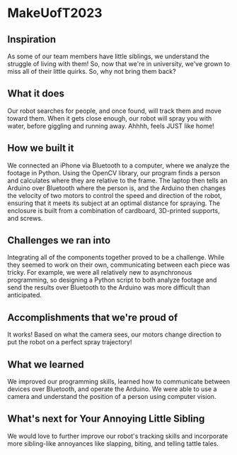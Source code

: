 # MakeUofT2023

## Inspiration
As some of our team members have little siblings, we understand the struggle of living with them! So, now that we're in university, we've grown to miss all of their little quirks. So, why not bring them back?

## What it does
Our robot searches for people, and once found, will track them and move toward them. When it gets close enough, our robot will spray you with water, before giggling and running away. Ahhhh, feels JUST like home!

## How we built it
We connected an iPhone via Bluetooth to a computer, where we analyze the footage in Python. Using the OpenCV library, our program finds a person and calculates where they are relative to the frame. The laptop then tells an Arduino over Bluetooth where the person is, and the Arduino then changes the velocity of two motors to control the speed and direction of the robot, ensuring that it meets its subject at an optimal distance for spraying. The enclosure is built from a combination of cardboard, 3D-printed supports, and screws.


## Challenges we ran into
Integrating all of the components together proved to be a challenge. While they seemed to work on their own, communicating between each piece was tricky. For example, we were all relatively new to asynchronous programming, so designing a Python script to both analyze footage and send the results over Bluetooth to the Arduino was more difficult than anticipated.

## Accomplishments that we're proud of

It works! Based on what the camera sees, our motors change direction to put the robot on a perfect spray trajectory!

## What we learned

We improved our programming skills, learned how to communicate between devices over Bluetooth, and operate the Arduino. We were able to use a camera and understand the position of a person using computer vision.

## What's next for Your Annoying Little Sibling

We would love to further improve our robot's tracking skills and incorporate more sibling-like annoyances like slapping, biting, and telling tattle tales.
